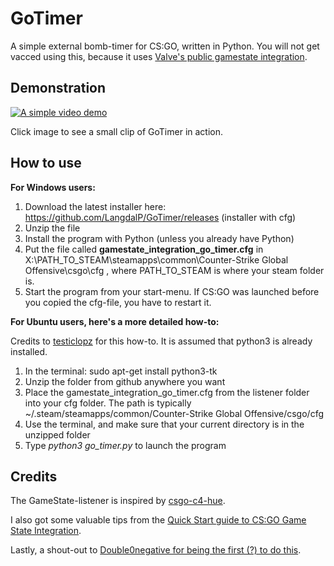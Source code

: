 # GoTimer
A simple external bomb-timer for CS:GO, written in Python. You will not get vacced using this, because it uses [Valve's public gamestate integration](https://developer.valvesoftware.com/wiki/Counter-Strike:_Global_Offensive_Game_State_Integration).

## Demonstration
[![A simple video demo](http://img.youtube.com/vi/tEdAwi1Hqbk/0.jpg)](http://www.youtube.com/watch?v=tEdAwi1Hqbk)

Click image to see a small clip of GoTimer in action.

## How to use

**For Windows users:**

1. Download the latest installer here: https://github.com/LangdalP/GoTimer/releases (installer with cfg)
2. Unzip the file 
3. Install the program with Python (unless you already have Python)
4. Put the file called **gamestate_integration_go_timer.cfg** in X:\PATH_TO_STEAM\steamapps\common\Counter-Strike Global Offensive\csgo\cfg , where PATH_TO_STEAM is where your steam folder is.
5. Start the program from your start-menu. If CS:GO was launched before you copied the cfg-file, you have to restart it.

**For Ubuntu users, here's a more detailed how-to:** 

Credits to [testiclopz](https://www.reddit.com/user/testiclopz) for this how-to. It is assumed that python3 is already installed.

1. In the terminal: sudo apt-get install python3-tk
2. Unzip the folder from github anywhere you want
3. Place the gamestate_integration_go_timer.cfg from the listener folder into your cfg folder. The path is typically ~/.steam/steamapps/common/Counter-Strike Global Offensive/csgo/cfg
4. Use the terminal, and make sure that your current directory is in the unzipped folder
5. Type *python3 go_timer.py* to launch the program

## Credits
The GameState-listener is inspired by [csgo-c4-hue](https://github.com/doobix/csgo-c4-hue).

I also got some valuable tips from the [Quick Start guide to CS:GO Game State Integration](https://github.com/tsuriga/csgo-gsi-qsguide).

Lastly, a shout-out to [Double0negative for being the first (?) to do this](https://github.com/Double0negative/CSGO-HUD).
